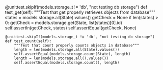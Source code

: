 @unittest.skipIf(models.storage_t != 'db', "not testing db storage")
    def test_get(self):
        """Test that get properly retrieves objects from database"""
        states = models.storage.all(State).values()
        getCheck = None
        if len(states) > 0:
            getCheck = models.storage.get(State, list(states)[0].id)
            self.assertIn(getCheck, states)
        self.assertEqual(getCheck, None)

    @unittest.skipIf(models.storage_t != 'db', "not testing db storage")
    def test_count(self):
        """Test that count properly counts objects in database"""
        length = len(models.storage.all(State).values())
        self.assertEqual(models.storage.count(State), length)
        length = len(models.storage.all().values())
        self.assertEqual(models.storage.count(), length)


